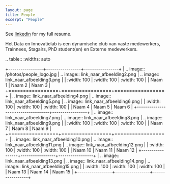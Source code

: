 ```yaml
---
layout: page
title: People
excerpt: "People"
---
```


See [linkedin](https://nl.linkedin.com/in/erdogant) for my full resume.

Het Data en Innovatielab is een dynamische club van vaste medewerkers, Trainnees, Stagairs, PhD student(en) en Externe medewerkers.



.. table::
   :widths: auto

   +-----------------+-----------------+-----------------+
   | .. image:: /photos/people_logo.jpg | .. image:: link_naar_afbeelding2.png | .. image:: link_naar_afbeelding3.png |
   |   :width: 100    |   :width: 100    |   :width: 100    |
   |   Naam 1        |   Naam 2        |   Naam 3        |
   +=================+=================+=================+
   | .. image:: link_naar_afbeelding4.png | .. image:: link_naar_afbeelding5.png | .. image:: link_naar_afbeelding6.png |
   |   :width: 100    |   :width: 100    |   :width: 100    |
   |   Naam 4        |   Naam 5        |   Naam 6        |
   +-----------------+-----------------+-----------------+
   | .. image:: link_naar_afbeelding7.png | .. image:: link_naar_afbeelding8.png | .. image:: link_naar_afbeelding9.png |
   |   :width: 100    |   :width: 100    |   :width: 100    |
   |   Naam 7        |   Naam 8        |   Naam 9        |
   +=================+=================+=================+
   | .. image:: link_naar_afbeelding10.png | .. image:: link_naar_afbeelding11.png | .. image:: link_naar_afbeelding12.png |
   |   :width: 100    |   :width: 100    |   :width: 100    |
   |   Naam 10       |   Naam 11       |   Naam 12       |
   +-----------------+-----------------+-----------------+
   | .. image:: link_naar_afbeelding13.png | .. image:: link_naar_afbeelding14.png | .. image:: link_naar_afbeelding15.png |
   |   :width: 100    |   :width: 100    |   :width: 100    |
   |   Naam 13       |   Naam 14       |   Naam 15       |
   +-----------------+-----------------+-----------------+
